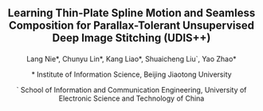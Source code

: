 ## <p align="center">Learning Thin-Plate Spline Motion and Seamless Composition for Parallax-Tolerant Unsupervised Deep Image Stitching (UDIS++)</p>
<p align="center">Lang Nie*, Chunyu Lin*, Kang Liao*, Shuaicheng Liu`, Yao Zhao*</p>
<p align="center">* Institute of Information Science, Beijing Jiaotong University</p>
<p align="center">` School of Information and Communication Engineering, University of Electronic Science and Technology of China</p>

